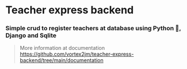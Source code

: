 # Teacher express backend
### Simple crud to register teachers at database using Python :snake:, Django and Sqlite
> More information at documentation <https://github.com/vortex2jm/teacher-express-backend/tree/main/documentation>
